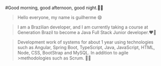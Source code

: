#Good morning, good afternoon, good night.👋😃

>Hello everyone, my name is guilherme 😄 

>I am a Brazilian developer, and I am currently taking a course at Generation Brazil to become a Java Full Stack Junior developer.❤️🤩


>Development work
>of systems for about 1 year using technologies such as Angular, Spring Boot, TypeScript, Java, JavaScript, HTML, Node, CSS, BootStrap and MySQL. In addition to agile >methodologies such as Scrum. 👨‍💻
